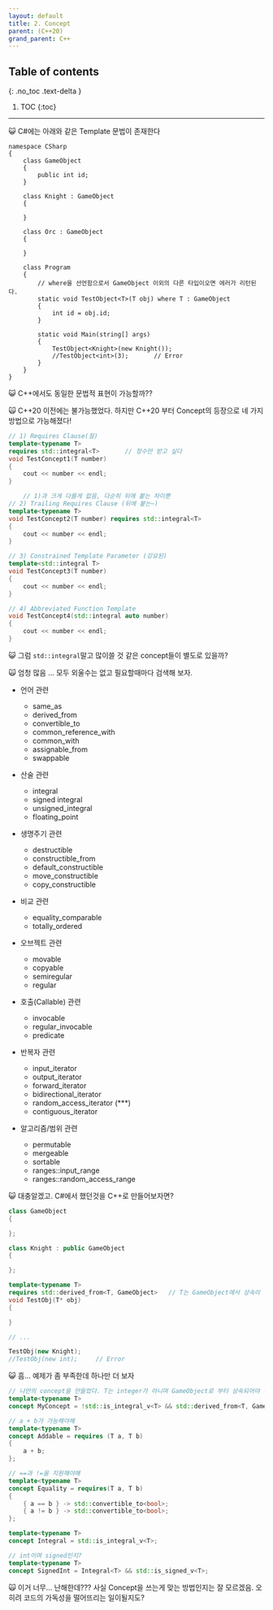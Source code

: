 ```yaml
---
layout: default
title: 2. Concept
parent: (C++20)
grand_parent: C++
---
```


## Table of contents
{: .no_toc .text-delta }

1. TOC
{:toc}

---

😺 C#에는 아래와 같은 Template 문법이 존재한다

```
namespace CSharp
{
	class GameObject
	{
		public int id;
	}

	class Knight : GameObject
	{
		
	}

	class Orc : GameObject
	{

	}

	class Program
	{
        // where을 선언함으로서 GameObject 이외의 다른 타입이오면 에러가 리턴된다.
		static void TestObject<T>(T obj) where T : GameObject
		{
			int id = obj.id;
		}

		static void Main(string[] args)
		{
			TestObject<Knight>(new Knight());
			//TestObject<int>(3);       // Error
		}
	}
}
```

😺 C++에서도 동일한 문법적 표현이 가능할까??

🙀 C++20 이전에는 불가능했었다. 하지만 C++20 부터 Concept의 등장으로 네 가지 방법으로 가능해졌다!

```cpp
// 1) Requires Clause(절)
template<typename T>
requires std::integral<T>       // 정수만 받고 싶다
void TestConcept1(T number)
{
	cout << number << endl;
}
```

```cpp
    // 1)과 크게 다를게 없음, 다순히 뒤에 붙는 차이뿐 
// 2) Trailing Requires Clause (뒤에 붙는~)
template<typename T>
void TestConcept2(T number) requires std::integral<T>
{
	cout << number << endl;
}
```

```cpp
// 3) Constrained Template Parameter (강요된)
template<std::integral T>
void TestConcept3(T number)
{
	cout << number << endl;
}
```

```cpp
// 4) Abbreviated Function Template
void TestConcept4(std::integral auto number)
{
	cout << number << endl;
}
```

😺 그럼 `std::integral`말고 많이쓸 것 같은 concept들이 별도로 있을까?

🙀 엄청 많음 ... 모두 외울수는 없고 필요할때마다 검색해 보자.

* 언어 관련
    * same_as
    * derived_from
    * convertible_to
    * common_reference_with
    * common_with
    * assignable_from
    * swappable

* 산술 관련
    * integral
    * signed integral
    * unsigned_integral
    * floating_point

* 생명주기 관련
    * destructible
    * constructible_from
    * default_constructible
    * move_constructible
    * copy_constructible

* 비교 관련
    * equality_comparable
    * totally_ordered

* 오브젝트 관련
    * movable
    * copyable
    * semiregular
    * regular

* 호출(Callable) 관련
    * invocable
    * regular_invocable
    * predicate

* 반복자 관련
    * input_iterator
    * output_iterator
    * forward_iterator
    * bidirectional_iterator
    * random_access_iterator (***)
    * contiguous_iterator

* 알고리즘/범위 관련
    * permutable
    * mergeable
    * sortable
    * ranges::input_range
    * ranges::random_access_range

😺 대충알겠고. C#에서 했던것을 C++로 만들어보자면?

```cpp
class GameObject
{

};

class Knight : public GameObject
{

};

template<typename T>
requires std::derived_from<T, GameObject>   // T는 GameObject에서 상속이 되었나요?
void TestObj(T* obj)
{

}

// ...

TestObj(new Knight);
//TestObj(new int);     // Error
```

😺 흠... 예제가 좀 부족한데 하나만 더 보자

```cpp
// 나만의 concept을 만들었다. T는 integer가 아니며 GameObject로 부터 상속되어야 해!
template<typename T>
concept MyConcept = !std::is_integral_v<T> && std::derived_from<T, GameObject>;
```

```cpp
// a + b가 가능해야해
template<typename T>
concept Addable = requires (T a, T b)
{
	a + b;
};
```

```cpp
// ==과 !=을 지원해야해
template<typename T>
concept Equality = requires(T a, T b)
{
	{ a == b } -> std::convertible_to<bool>;
	{ a != b } -> std::convertible_to<bool>;
};
```

```cpp
template<typename T>
concept Integral = std::is_integral_v<T>;

// int이며 signed인지?
template<typename T>
concept SignedInt = Integral<T> && std::is_signed_v<T>;
```

🙀 이거 너무... 난해한데??? 사실 Concept을 쓰는게 맞는 방법인지는 잘 모르겠음. 오히려 코드의 가독성을 떨어뜨리는 일이될지도?